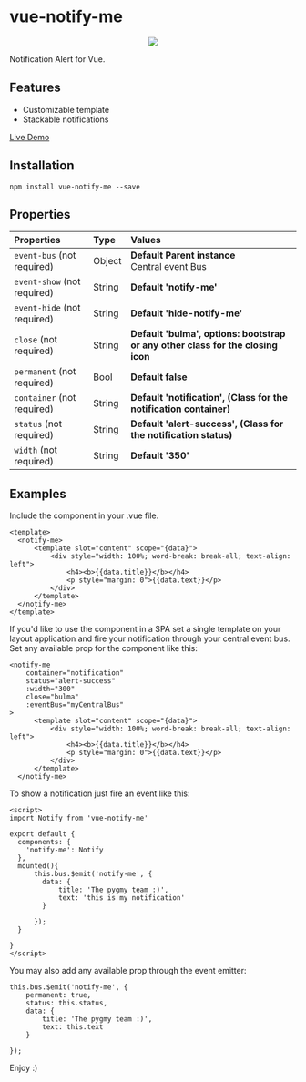 #   vue-notify-me

<p align="center">
<img src="https://media.giphy.com/media/GoTlxRAapcEVy/giphy.gif" />
</p>

Notification Alert for Vue.

## Features

* Customizable template
* Stackable notifications

<a href="https://pygmyslowloris.github.io/vue-notify-me/"> Live Demo</a>

##  Installation

```
npm install vue-notify-me --save
```

##  Properties

| Properties                    | Type      | Values     |
| :---------------              | :-------  | :--------- |
|  `event-bus`  (not required)  | Object    | <b>Default Parent instance</b> <br>Central event Bus  |
|  `event-show` (not required)  | String    | <b>Default 'notify-me'|
|  `event-hide` (not required)  | String    | <b>Default 'hide-notify-me'|
|  `close` (not required)       | String    | <b>Default 'bulma', options: bootstrap or any other class for the closing icon|
|  `permanent` (not required)   | Bool      | <b>Default false|
|  `container` (not required)   | String    | <b>Default 'notification', (Class for the notification container)|
|  `status` (not required)      | String    | <b>Default 'alert-success', (Class for the notification status)|
|  `width` (not required)       | String    | <b>Default '350'    |

##  Examples

Include the component in your .vue file.

```
<template>
  <notify-me>
      <template slot="content" scope="{data}">
          <div style="width: 100%; word-break: break-all; text-align: left">
              <h4><b>{{data.title}}</b></h4>
              <p style="margin: 0">{{data.text}}</p>
          </div>
      </template>
  </notify-me>
</template>
```

If you'd like to use the component in a SPA set a single template on your layout application
and fire your notification through your central event bus.
Set any available prop for the component like this:

```
<notify-me
    container="notification"
    status="alert-success"
    :width="300"
    close="bulma"
    :eventBus="myCentralBus"
>
      <template slot="content" scope="{data}">
          <div style="width: 100%; word-break: break-all; text-align: left">
              <h4><b>{{data.title}}</b></h4>
              <p style="margin: 0">{{data.text}}</p>
          </div>
      </template>
  </notify-me>
```

To show a notification just fire an event like this:
 
```
<script>
import Notify from 'vue-notify-me'

export default {
  components: {
    'notify-me': Notify
  },
  mounted(){
      this.bus.$emit('notify-me', {
        data: {
            title: 'The pygmy team :)',
            text: 'this is my notification'
        }
  
      });
  }
  
}
</script>
```

You may also add any available prop through the event emitter:

```
this.bus.$emit('notify-me', {
    permanent: true,
    status: this.status,
    data: {
        title: 'The pygmy team :)',
        text: this.text
    }

});
```

Enjoy :)
